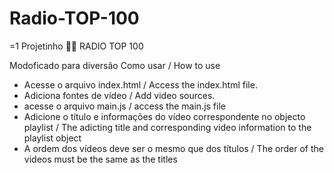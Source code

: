 # Radio-TOP-100
=1 Projetinho 👨‍🎓
RADIO TOP 100

Modoficado para diversão
Como usar / How to use
* Acesse o arquivo index.html / Access the index.html file.
* Adiciona fontes de vídeo / Add video sources.
* acesse o arquivo main.js / access the main.js file
* Adicione o título e informações do vídeo correspondente no objecto playlist / The adicting title and corresponding video information to the playlist object 
* A ordem dos vídeos deve ser  o mesmo que dos títulos / The order of the videos must be the same as the titles 

